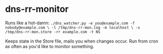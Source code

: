 # dns-rr-monitor
Runs like a hot-damn:
`
./dns_watcher.py -e you@example.com -f nobody@example.com \
                 -l /tmp/dns-rr-mon.log -m localhost \
                 -s /tmp/dns-rr-mon.store -rr example.com -t NS
`

Keeps state in the Store file, mails you when changes occur.
Run from cron as often as you'd like to monitor something.
